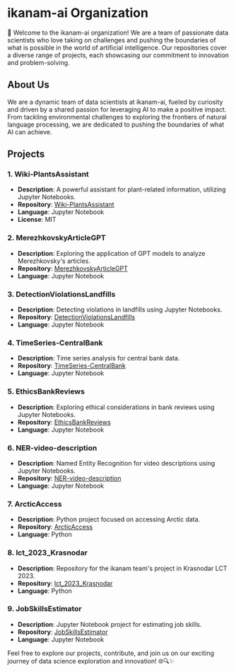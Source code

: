 # ikanam-ai Organization

🚀 Welcome to the ikanam-ai organization! We are a team of passionate data scientists who love taking on challenges and pushing the boundaries of what is possible in the world of artificial intelligence. Our repositories cover a diverse range of projects, each showcasing our commitment to innovation and problem-solving.

## About Us

We are a dynamic team of data scientists at ikanam-ai, fueled by curiosity and driven by a shared passion for leveraging AI to make a positive impact. From tackling environmental challenges to exploring the frontiers of natural language processing, we are dedicated to pushing the boundaries of what AI can achieve.

## Projects

### 1. Wiki-PlantsAssistant
- **Description**: A powerful assistant for plant-related information, utilizing Jupyter Notebooks.
- **Repository**: [Wiki-PlantsAssistant](https://github.com/ikanam-ai/Wiki-PlantsAssistant)
- **Language**: Jupyter Notebook
- **License**: MIT

### 2. MerezhkovskyArticleGPT
- **Description**: Exploring the application of GPT models to analyze Merezhkovsky's articles.
- **Repository**: [MerezhkovskyArticleGPT](https://github.com/ikanam-ai/MerezhkovskyArticleGPT)
- **Language**: Jupyter Notebook

### 3. DetectionViolationsLandfills
- **Description**: Detecting violations in landfills using Jupyter Notebooks.
- **Repository**: [DetectionViolationsLandfills](https://github.com/ikanam-ai/DetectionViolationsLandfills)
- **Language**: Jupyter Notebook

### 4. TimeSeries-CentralBank
- **Description**: Time series analysis for central bank data.
- **Repository**: [TimeSeries-CentralBank](https://github.com/ikanam-ai/TimeSeries-CentralBank)
- **Language**: Jupyter Notebook

### 5. EthicsBankReviews
- **Description**: Exploring ethical considerations in bank reviews using Jupyter Notebooks.
- **Repository**: [EthicsBankReviews](https://github.com/ikanam-ai/EthicsBankReviews)
- **Language**: Jupyter Notebook

### 6. NER-video-description
- **Description**: Named Entity Recognition for video descriptions using Jupyter Notebooks.
- **Repository**: [NER-video-description](https://github.com/ikanam-ai/NER-video-description)
- **Language**: Jupyter Notebook

### 7. ArcticAccess
- **Description**: Python project focused on accessing Arctic data.
- **Repository**: [ArcticAccess](https://github.com/ikanam-ai/ArcticAccess)
- **Language**: Python

### 8. lct_2023_Krasnodar
- **Description**: Repository for the ikanam team's project in Krasnodar LCT 2023.
- **Repository**: [lct_2023_Krasnodar](https://github.com/ikanam-ai/lct_2023_Krasnodar)
- **Language**: Python

### 9. JobSkillsEstimator
- **Description**: Jupyter Notebook project for estimating job skills.
- **Repository**: [JobSkillsEstimator](https://github.com/ikanam-ai/JobSkillsEstimator)
- **Language**: Jupyter Notebook

Feel free to explore our projects, contribute, and join us on our exciting journey of data science exploration and innovation! 🌐🔍✨
